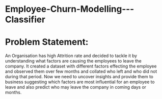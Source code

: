 # Employee-Churn-Modelling---Classifier

# Problem Statement: 
  An Organisation has high Attrition rate and decided to tackle it by understanding what factors are causing the employees to leave the company. It created a dataset with different factors effecting the employee and observed them over few months and collated who left and who did not during that period. Now we need to uncover insights and provide them to business suggesting which factors are most influential for an employee to leave and also predict who may leave the company in coming days or months.
  
